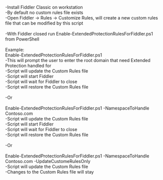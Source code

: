 -Install Fiddler Classic on workstation<br>
-By default no custom rules file exists<br>
-Open Fiddler -> Rules -> Customize Rules, will create a new custom rules file that can be modified by this script<br>
<br>
-With Fiddler closed run Enable-ExtendedProtectionRulesForFiddler.ps1 from PowerShell<br>
<br>
Example:<br>
Enable-ExtendedProtectionRulesForFiddler.ps1<br>
-This will prompt the user to enter the root domain that need Extended Protection handled for<br>
-Script will update the Custom Rules file<br>
-Script will start Fiddler<br>
-Script will wait for Fiddler to close<br>
-Script will restore the Custom Rules file<br>
<br>
-Or<br>
<br>
Enable-ExtendedProtectionRulesForFiddler.ps1 -NamespaceToHandle Contoso.com<br>
-Script will update the Custom Rules file<br>
-Script will start Fiddler<br>
-Script will wait for Fiddler to close<br>
-Script will restore the Custom Rules file<br>
<br>
-Or<br>
<br>
Enable-ExtendedProtectionRulesForFiddler.ps1 -NamespaceToHandle Contoso.com -UpdateCustomeRulesOnly<br>
-Script will update the Custom Rules file<br>
-Changes to the Custom Rules file will stay<br>
